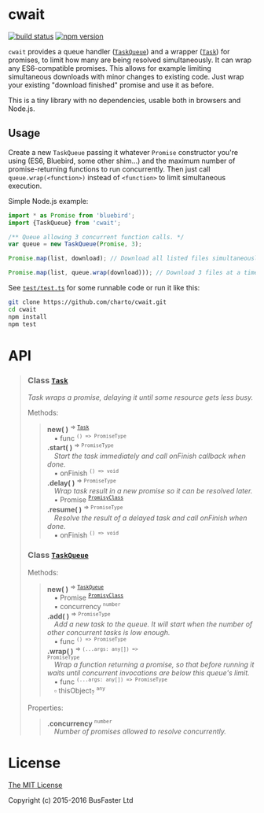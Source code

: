 cwait
=====

[![build status](https://travis-ci.org/charto/cwait.svg?branch=master)](http://travis-ci.org/charto/cwait)
[![npm version](https://img.shields.io/npm/v/cwait.svg)](https://www.npmjs.com/package/cwait)

`cwait` provides a queue handler ([`TaskQueue`](#api-TaskQueue)) and a wrapper ([`Task`](#api-Task)) for promises,
to limit how many are being resolved simultaneously. It can wrap any ES6-compatible promises.
This allows for example limiting simultaneous downloads with minor changes to existing code.
Just wrap your existing "download finished" promise and use it as before.

This is a tiny library with no dependencies, usable both in browsers and Node.js.

Usage
-----

Create a new `TaskQueue` passing it whatever `Promise` constructor you're using (ES6, Bluebird, some other shim...)
and the maximum number of promise-returning functions to run concurrently.
Then just call `queue.wrap(<function>)` instead of `<function>` to limit simultaneous execution.

Simple Node.js example:

```typescript
import * as Promise from 'bluebird';
import {TaskQueue} from 'cwait';

/** Queue allowing 3 concurrent function calls. */
var queue = new TaskQueue(Promise, 3);

Promise.map(list, download); // Download all listed files simultaneously.

Promise.map(list, queue.wrap(download))); // Download 3 files at a time.
```

See [`test/test.ts`](test/test.ts) for some runnable code or run it like this:

```sh
git clone https://github.com/charto/cwait.git
cd cwait
npm install
npm test
```

API
===

>
> <a name="api-Task"></a>
> ### Class [`Task`](#api-Task)
> <em>Task wraps a promise, delaying it until some resource gets less busy.</em>  
>  
> Methods:  
> > **new( )** <sup>&rArr; <code>[Task](#api-Task)</code></sup>  
> > &emsp;&#x25aa; func <sup><code>() => PromiseType</code></sup>  
> > **.start( )** <sup>&rArr; <code>PromiseType</code></sup>  
> > &emsp;<em>Start the task immediately and call onFinish callback when done.</em>  
> > &emsp;&#x25aa; onFinish <sup><code>() => void</code></sup>  
> > **.delay( )** <sup>&rArr; <code>PromiseType</code></sup>  
> > &emsp;<em>Wrap task result in a new promise so it can be resolved later.</em>  
> > &emsp;&#x25aa; Promise <sup><code>[PromisyClass](#api-PromisyClass)</code></sup>  
> > **.resume( )** <sup>&rArr; <code>PromiseType</code></sup>  
> > &emsp;<em>Resolve the result of a delayed task and call onFinish when done.</em>  
> > &emsp;&#x25aa; onFinish <sup><code>() => void</code></sup>  
>
> <a name="api-TaskQueue"></a>
> ### Class [`TaskQueue`](#api-TaskQueue)
>  
> Methods:  
> > **new( )** <sup>&rArr; <code>[TaskQueue](#api-TaskQueue)</code></sup>  
> > &emsp;&#x25aa; Promise <sup><code>[PromisyClass](#api-PromisyClass)</code></sup>  
> > &emsp;&#x25aa; concurrency <sup><code>number</code></sup>  
> > **.add( )** <sup>&rArr; <code>PromiseType</code></sup>  
> > &emsp;<em>Add a new task to the queue.
It will start when the number of other concurrent tasks is low enough.</em>  
> > &emsp;&#x25aa; func <sup><code>() => PromiseType</code></sup>  
> > **.wrap( )** <sup>&rArr; <code>(...args: any[]) => PromiseType</code></sup>  
> > &emsp;<em>Wrap a function returning a promise, so that before running
it waits until concurrent invocations are below this queue's limit.</em>  
> > &emsp;&#x25aa; func <sup><code>(...args: any[]) => PromiseType</code></sup>  
> > &emsp;&#x25ab; thisObject<sub>?</sub> <sup><code>any</code></sup>  
>  
> Properties:  
> > **.concurrency** <sup><code>number</code></sup>  
> > &emsp;<em>Number of promises allowed to resolve concurrently.</em>  

License
=======

[The MIT License](https://raw.githubusercontent.com/charto/cwait/master/LICENSE)

Copyright (c) 2015-2016 BusFaster Ltd
